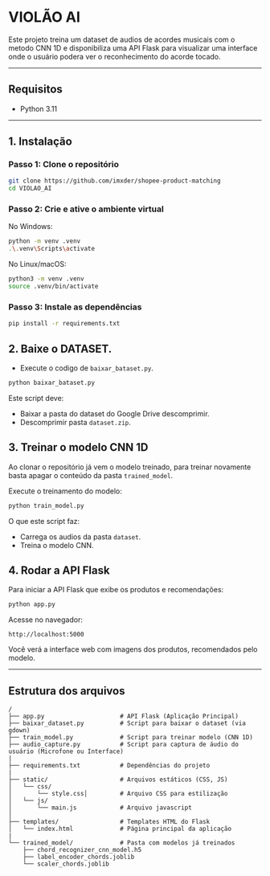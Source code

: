 
# VIOLÃO AI

Este projeto treina um dataset de audios de acordes musicais com o metodo CNN 1D e disponibiliza uma API Flask para visualizar uma interface onde o usuário podera ver o reconhecimento do acorde tocado.

---

## Requisitos

- Python 3.11

---

## 1. Instalação

### Passo 1: Clone o repositório

```bash
git clone https://github.com/imxder/shopee-product-matching
cd VIOLAO_AI
```

### Passo 2: Crie e ative o ambiente virtual

No Windows:

```bash
python -m venv .venv
.\.venv\Scripts\activate
```

No Linux/macOS:

```bash
python3 -m venv .venv
source .venv/bin/activate
```

### Passo 3: Instale as dependências

```bash
pip install -r requirements.txt
```

## 2. Baixe o DATASET.

- Execute o codigo de `baixar_bataset.py`.

```bash
python baixar_bataset.py
```

Este script deve:

- Baixar a pasta do dataset do Google Drive descomprimir.
- Descomprimir pasta `dataset.zip`.

## 3. Treinar o modelo CNN 1D

Ao clonar o repositório já vem o modelo treinado,
para treinar novamente basta apagar o conteúdo da pasta `trained_model`.

Execute o treinamento do modelo:

```bash
python train_model.py
```

O que este script faz:

- Carrega os audios da pasta `dataset`.
- Treina o modelo CNN.

## 4. Rodar a API Flask

Para iniciar a API Flask que exibe os produtos e recomendações:

```bash
python app.py
```

Acesse no navegador:

```
http://localhost:5000
```

Você verá a interface web com imagens dos produtos, recomendados pelo modelo.

---

## Estrutura dos arquivos
```
/
├── app.py                     # API Flask (Aplicação Principal)
├── baixar_dataset.py          # Script para baixar o dataset (via gdown)
├── train_model.py             # Script para treinar modelo (CNN 1D)
├── audio_capture.py           # Script para captura de áudio do usuário (Microfone ou Interface)
|
├── requirements.txt           # Dependências do projeto
|
├── static/                    # Arquivos estáticos (CSS, JS)
│   └── css/                   
│       └── style.css│         # Arquivo CSS para estilização  
│   └── js/                   
│       └── main.js            # Arquivo javascript
│
├── templates/                 # Templates HTML do Flask
│   └── index.html             # Página principal da aplicação
|
└── trained_model/             # Pasta com modelos já treinados
    ├── chord_recognizer_cnn_model.h5
    ├── label_encoder_chords.joblib
    └── scaler_chords.joblib
```
